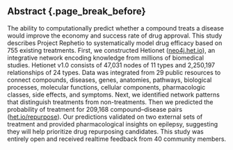 ## Abstract {.page_break_before}

The ability to computationally predict whether a compound treats a disease would improve the economy and success rate of drug approval. This study describes Project Rephetio to systematically model drug efficacy based on 755 existing treatments. First, we constructed Hetionet ([neo4j.het.io](https://neo4j.het.io "Neo4j Hetionet Browser")), an integrative network encoding knowledge from millions of biomedical studies. Hetionet v1.0 consists of 47,031 nodes of 11 types and 2,250,197 relationships of 24 types. Data was integrated from 29 public resources to connect compounds, diseases, genes, anatomies, pathways, biological processes, molecular functions, cellular components, pharmacologic classes, side effects, and symptoms. Next, we identified network patterns that distinguish treatments from non-treatments. Then we predicted the probability of treatment for 209,168 compound–disease pairs ([het.io/repurpose](http://het.io/repurpose/ "Project Rephetio Prediction Browser")). Our predictions validated on two external sets of treatment and provided pharmacological insights on epilepsy, suggesting they will help prioritize drug repurposing candidates. This study was entirely open and received realtime feedback from 40 community members.
